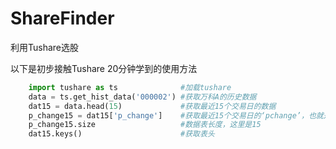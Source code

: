 # ShareFinder
利用Tushare选股

以下是初步接触Tushare 20分钟学到的使用方法
```python
    import tushare as ts              #加载tushare
    data = ts.get_hist_data('000002') #获取万科A的历史数据
    dat15 = data.head(15)             #获取最近15个交易日的数据
    p_change15 = dat15['p_change']    #获取最近15个交易日的‘pchange’，也就是涨跌幅度数据
    p_change15.size                   #数据表长度，这里是15 
    dat15.keys()                      #获取表头
```
